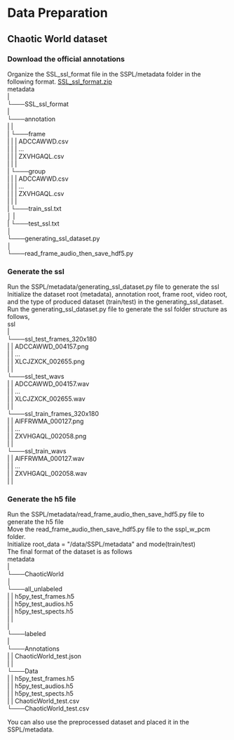 # Data Preparation
## Chaotic World dataset
### Download the official annotations
Organize the SSL_ssl_format file in the SSPL/metadata folder in the following format.
[SSL_ssl_format.zip](https://drive.google.com/file/d/1nE_17zGhEx4aIKv_8WVltyUWydEO2-d6/view?usp=drive_link)<br>
metadata<br>
|<br>
└───SSL_ssl_format<br>
    |<br>
    └───annotation<br>
    |   |<br>
    |   └───frame<br>
    |   |   |   ADCCAWWD.csv<br>
    |   |   |   ...<br>
    |   |   |   ZXVHGAQL.csv<br>
    |   |   |<br>
    |   └───group<br>
    |   |   |   ADCCAWWD.csv<br>
    |   |   |   ...<br>
    |   |   |   ZXVHGAQL.csv<br>
    |   |   |   <br>
    |   └───train_ssl.txt<br>
    │   |<br>
    |   └───test_ssl.txt<br>
    │<br>
    └───generating_ssl_dataset.py<br>
    │<br>
    └───read_frame_audio_then_save_hdf5.py<br>

### Generate the ssl
Run the SSPL/metadata/generating_ssl_dataset.py file to generate the ssl<br>
Initialize the dataset root (metadata), annotation root, frame root, video root, and the type of produced dataset (train/test) in the generating_ssl_dataset.<br>
Run the generating_ssl_dataset.py file to generate the ssl folder structure as follows,<br>
ssl<br>
|<br>
└───ssl_test_frames_320x180<br>
|   |   ADCCAWWD_004157.png<br>
|   |   ...<br>
|   |   XLCJZXCK_002655.png<br>
|   |   <br>
└───ssl_test_wavs<br>
|   |   ADCCAWWD_004157.wav<br>
|   |   ...<br>
|   |   XLCJZXCK_002655.wav<br>
|   |   <br>
└───ssl_train_frames_320x180<br>
|   |   AIFFRWMA_000127.png<br>
|   |   ...<br>
|   |   ZXVHGAQL_002058.png<br>
|   |   <br>
└───ssl_train_wavs<br>
|   |   AIFFRWMA_000127.wav<br>
|   |   ...<br>
|   |   ZXVHGAQL_002058.wav<br>
|   |   <br>

### Generate the h5 file<br>
Run the SSPL/metadata/read_frame_audio_then_save_hdf5.py file to generate the h5 file<br>
Move the read_frame_audio_then_save_hdf5.py file to the sspl_w_pcm folder.<br>
Initialize root_data = "/data/SSPL/metadata" and mode(train/test)<br>
The final format of the dataset is as follows<br>
metadata<br>
|<br>
└───ChaoticWorld<br>
    │<br>
    └───all_unlabeled<br>
    |   |   h5py_test_frames.h5<br>
    |   |   h5py_test_audios.h5<br>
    |   |   h5py_test_spects.h5<br>
    |   |<br>
    |<br>
    └───labeled<br>
        |<br>
        └───Annotations<br>
        |   |   ChaoticWorld_test.json<br>
        |   |<br>
        └───Data<br>
        |   |   h5py_test_frames.h5<br>
        |   |   h5py_test_audios.h5<br>
        |   |   h5py_test_spects.h5<br>
        |   |   ChaoticWorld_test.csv<br>
        └───ChaoticWorld_test.csv<br>

You can also use the preprocessed dataset and placed it in the SSPL/metadata.<br>
